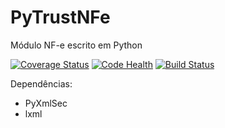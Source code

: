 # PyTrustNFe
Módulo NF-e escrito em Python

[![Coverage Status](https://coveralls.io/repos/danimaribeiro/PyTrustNFe/badge.svg?branch=master)](https://coveralls.io/r/danimaribeiro/PyTrustNFe?branch=master)
[![Code Health](https://landscape.io/github/danimaribeiro/PyTrustNFe/master/landscape.svg?style=flat)](https://landscape.io/github/danimaribeiro/PyTrustNFe/master)
[![Build Status](https://travis-ci.org/danimaribeiro/PyTrustNFe.svg?branch=master)](https://travis-ci.org/danimaribeiro/PyTrustNFe)

Dependências:
* PyXmlSec
* lxml

